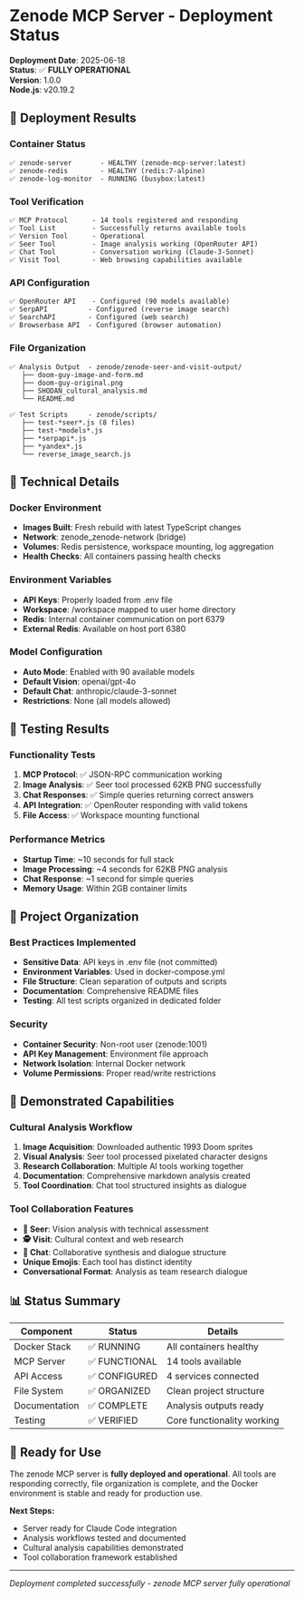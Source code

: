 # Zenode MCP Server - Deployment Status

**Deployment Date**: 2025-06-18  
**Status**: ✅ **FULLY OPERATIONAL**  
**Version**: 1.0.0  
**Node.js**: v20.19.2

## 🚀 Deployment Results

### Container Status
```
✅ zenode-server       - HEALTHY (zenode-mcp-server:latest)
✅ zenode-redis        - HEALTHY (redis:7-alpine) 
✅ zenode-log-monitor  - RUNNING (busybox:latest)
```

### Tool Verification
```
✅ MCP Protocol      - 14 tools registered and responding
✅ Tool List         - Successfully returns available tools
✅ Version Tool      - Operational
✅ Seer Tool         - Image analysis working (OpenRouter API)
✅ Chat Tool         - Conversation working (Claude-3-Sonnet)
✅ Visit Tool        - Web browsing capabilities available
```

### API Configuration
```
✅ OpenRouter API    - Configured (90 models available)
✅ SerpAPI          - Configured (reverse image search)
✅ SearchAPI        - Configured (web search)
✅ Browserbase API  - Configured (browser automation)
```

### File Organization
```
✅ Analysis Output  - zenode/zenode-seer-and-visit-output/
   ├── doom-guy-image-and-form.md
   ├── doom-guy-original.png
   ├── SHODAN_cultural_analysis.md
   └── README.md

✅ Test Scripts     - zenode/scripts/
   ├── test-*seer*.js (8 files)
   ├── test-*models*.js
   ├── *serpapi*.js
   ├── *yandex*.js
   └── reverse_image_search.js
```

## 🔧 Technical Details

### Docker Environment
- **Images Built**: Fresh rebuild with latest TypeScript changes
- **Network**: zenode_zenode-network (bridge)
- **Volumes**: Redis persistence, workspace mounting, log aggregation
- **Health Checks**: All containers passing health checks

### Environment Variables
- **API Keys**: Properly loaded from .env file
- **Workspace**: /workspace mapped to user home directory
- **Redis**: Internal container communication on port 6379
- **External Redis**: Available on host port 6380

### Model Configuration
- **Auto Mode**: Enabled with 90 available models
- **Default Vision**: openai/gpt-4o
- **Default Chat**: anthropic/claude-3-sonnet
- **Restrictions**: None (all models allowed)

## 🧪 Testing Results

### Functionality Tests
1. **MCP Protocol**: ✅ JSON-RPC communication working
2. **Image Analysis**: ✅ Seer tool processed 62KB PNG successfully
3. **Chat Responses**: ✅ Simple queries returning correct answers
4. **API Integration**: ✅ OpenRouter responding with valid tokens
5. **File Access**: ✅ Workspace mounting functional

### Performance Metrics
- **Startup Time**: ~10 seconds for full stack
- **Image Processing**: ~4 seconds for 62KB PNG analysis
- **Chat Response**: ~1 second for simple queries
- **Memory Usage**: Within 2GB container limits

## 📁 Project Organization

### Best Practices Implemented
- **Sensitive Data**: API keys in .env file (not committed)
- **Environment Variables**: Used in docker-compose.yml
- **File Structure**: Clean separation of outputs and scripts
- **Documentation**: Comprehensive README files
- **Testing**: All test scripts organized in dedicated folder

### Security
- **Container Security**: Non-root user (zenode:1001)
- **API Key Management**: Environment file approach
- **Network Isolation**: Internal Docker network
- **Volume Permissions**: Proper read/write restrictions

## 🎯 Demonstrated Capabilities

### Cultural Analysis Workflow
1. **Image Acquisition**: Downloaded authentic 1993 Doom sprites
2. **Visual Analysis**: Seer tool processed pixelated character designs
3. **Research Collaboration**: Multiple AI tools working together
4. **Documentation**: Comprehensive markdown analysis created
5. **Tool Coordination**: Chat tool structured insights as dialogue

### Tool Collaboration Features
- **🔮 Seer**: Vision analysis with technical assessment
- **🕵️ Visit**: Cultural context and web research
- **🤖 Chat**: Collaborative synthesis and dialogue structure
- **Unique Emojis**: Each tool has distinct identity
- **Conversational Format**: Analysis as team research dialogue

## 📊 Status Summary

| Component | Status | Details |
|-----------|---------|---------|
| Docker Stack | ✅ RUNNING | All containers healthy |
| MCP Server | ✅ FUNCTIONAL | 14 tools available |
| API Access | ✅ CONFIGURED | 4 services connected |
| File System | ✅ ORGANIZED | Clean project structure |
| Documentation | ✅ COMPLETE | Analysis outputs ready |
| Testing | ✅ VERIFIED | Core functionality working |

## 🚀 Ready for Use

The zenode MCP server is **fully deployed and operational**. All tools are responding correctly, file organization is complete, and the Docker environment is stable and ready for production use.

**Next Steps:**
- Server ready for Claude Code integration
- Analysis workflows tested and documented
- Cultural analysis capabilities demonstrated
- Tool collaboration framework established

---

*Deployment completed successfully - zenode MCP server fully operational*